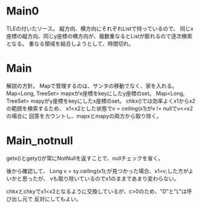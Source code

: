 # Main0
TLEの付いたソース。
縦方向、横方向にそれぞれListで持っているので、
同じx座標の縦方向、同じy座標の横方向が、複数重なるとListが膨れるので逐次検索となる。
重なる領域を結合しようとして、時間切れ。

# Main
解説の方針。
Mapで管理するのは、サンタの移動でなく、家を入れる。
Map<Long, TreeSet<Long>> mapxがx座標をkeyにしたy座標のset。
Map<Long, TreeSet<Long>> mapyがy座標をkeyにしたx座標のset。
chkx()では効率よくx1からx2の範囲を検索するため、
x1<x2とした状態でv = ceiling(x1)がv != nullでv<=x2の場合に
回答をカウントし、mapxとmapyの両方から取り除く。

# Main_notnull
getx()とgety()が常にNotNullを返すことで、nullチェックを省く。


後から確認して、
Long v = sy.ceiling(x1);が見つかった場合、x1=v;した方がよいかと思ったが、
vも取り除いているのでx1のままであまり変わらない。

chkxとchkyでx1<x2となるように交換しているが、c>0のため、"D"と"L"は呼び出し元で
反対にしてもよい。
